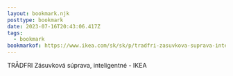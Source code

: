 ```yaml
---
layout: bookmark.njk
posttype: bookmark
date: 2023-07-16T20:43:06.417Z
tags:
  - bookmark
bookmarkof: https://www.ikea.com/sk/sk/p/tradfri-zasuvkova-suprava-inteligentne-80364794/
---
```

TRÅDFRI Zásuvková súprava, inteligentné - IKEA
